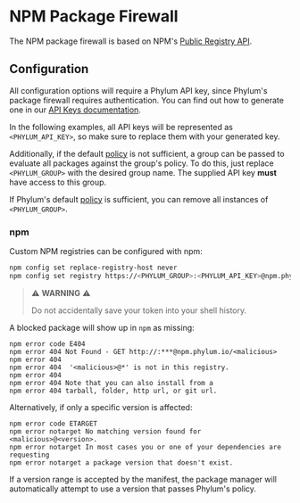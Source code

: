 # NPM Package Firewall

The NPM package firewall is based on NPM's [Public Registry API].

[Public Registry API]: https://github.com/npm/registry/blob/main/docs/REGISTRY-API.md

## Configuration

All configuration options will require a Phylum API key, since Phylum's package
firewall requires authentication. You can find out how to generate one in our
[API Keys documentation].

In the following examples, all API keys will be represented as
`<PHYLUM_API_KEY>`, so make sure to replace them with your generated key.

Additionally, if the default [policy] is not sufficient, a group can be passed
to evaluate all packages against the group's policy. To do this, just replace
`<PHYLUM_GROUP>` with the desired group name. The supplied API key **must** have
access to this group.

If Phylum's default [policy] is sufficient, you can remove all instances of
`<PHYLUM_GROUP>`.

[API Keys documentation]: ../knowledge_base/api-keys.md#generate-an-api-key
[policy]: ../knowledge_base/policy.md

### npm

Custom NPM registries can be configured with npm:

```sh
npm config set replace-registry-host never
npm config set registry https://<PHYLUM_GROUP>:<PHYLUM_API_KEY>@npm.phylum.io/
```

> ⚠️ **WARNING** ⚠️
>
> Do not accidentally save your token into your shell history.

A blocked package will show up in `npm` as missing:

```text
npm error code E404
npm error 404 Not Found - GET http://:***@npm.phylum.io/<malicious>
npm error 404
npm error 404  '<malicious>@*' is not in this registry.
npm error 404
npm error 404 Note that you can also install from a
npm error 404 tarball, folder, http url, or git url.
```

Alternatively, if only a specific version is affected:

```text
npm error code ETARGET
npm error notarget No matching version found for <malicious>@<version>.
npm error notarget In most cases you or one of your dependencies are requesting
npm error notarget a package version that doesn't exist.
```

If a version range is accepted by the manifest, the package manager will
automatically attempt to use a version that passes Phylum's policy.

